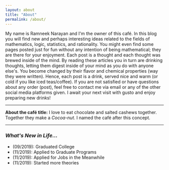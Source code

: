 ```yaml
---
layout: about
title: "About"
permalink: /about/
---
```


My name is Ramneek Narayan and I'm the owner of this café. In this blog you will find new and perhaps interesting ideas related to the fields of mathematics, logic, statistics, and rationality. You might even find some pages posted just for fun without any intention of being mathematical; they are there for your enjoyment. Each post is a thought and each thought was brewed inside of the mind. By reading these articles you in turn are drinking thoughts, letting them digest inside of your mind as you do with anyone else's. You become changed by their flavor and chemical properties (way they were written). Hence, each post is a drink, served nice and warm (or cold if you like iced teas/coffee). If you are not satisfied or have questions about any order (post), feel free to contact me via email or any of the other social media platforms given. I await your next visit with gusto and enjoy preparing new drinks!

---

**About the café title:** I love to eat chocolate and salted cashews together. Together they make a *Cocoa-nut*. I named the café after this concept.

---

### *What's New in Life...*

- (09/2019): Graduated College <i class="fas fa-grin"></i>
- (11/2019): Applied to Graduate Programs <i class="fas fa-pencil-alt"></i>
- (11/2019): Applied for Jobs in the Meanwhile <i class="fas fa-file-signature"></i>
- (11/2019): Started more theories <i class="fas fa-square-root-alt"></i>
